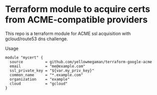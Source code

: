 # Terraform module to acquire certs from ACME-compatible providers

This repo is a terraform module for ACME ssl acquisition with gcloud/route53 dns challenge.

Usage

```
module "mycert" {
  source          = github.com/yellowmegaman/terraform-google-acme
  email           = "me@example.com"
  ssl_private_key = "${var.my_priv_key}"
  common_name     = "*.example.com"
  organization    = "example"
  cloud           = "gcloud"
}

```
